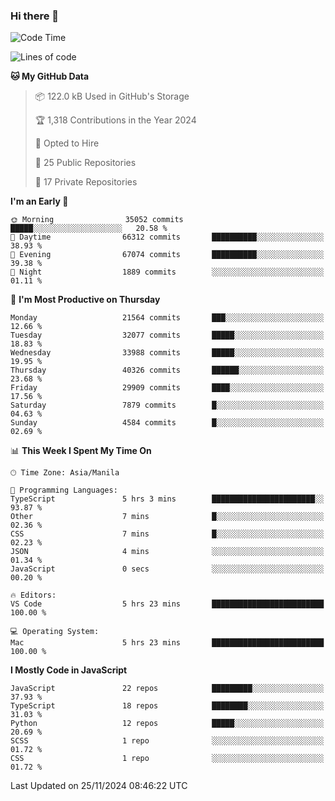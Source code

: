 ### Hi there 👋

<!--START_SECTION:waka-->
![Code Time](http://img.shields.io/badge/Code%20Time-1%2C272%20hrs%2014%20mins-blue)

![Lines of code](https://img.shields.io/badge/From%20Hello%20World%20I%27ve%20Written-67.4%20million%20lines%20of%20code-blue)

**🐱 My GitHub Data** 

> 📦 122.0 kB Used in GitHub's Storage 
 > 
> 🏆 1,318 Contributions in the Year 2024
 > 
> 💼 Opted to Hire
 > 
> 📜 25 Public Repositories 
 > 
> 🔑 17 Private Repositories 
 > 
**I'm an Early 🐤** 

```text
🌞 Morning                35052 commits       █████░░░░░░░░░░░░░░░░░░░░   20.58 % 
🌆 Daytime                66312 commits       ██████████░░░░░░░░░░░░░░░   38.93 % 
🌃 Evening                67074 commits       ██████████░░░░░░░░░░░░░░░   39.38 % 
🌙 Night                  1889 commits        ░░░░░░░░░░░░░░░░░░░░░░░░░   01.11 % 
```
📅 **I'm Most Productive on Thursday** 

```text
Monday                   21564 commits       ███░░░░░░░░░░░░░░░░░░░░░░   12.66 % 
Tuesday                  32077 commits       █████░░░░░░░░░░░░░░░░░░░░   18.83 % 
Wednesday                33988 commits       █████░░░░░░░░░░░░░░░░░░░░   19.95 % 
Thursday                 40326 commits       ██████░░░░░░░░░░░░░░░░░░░   23.68 % 
Friday                   29909 commits       ████░░░░░░░░░░░░░░░░░░░░░   17.56 % 
Saturday                 7879 commits        █░░░░░░░░░░░░░░░░░░░░░░░░   04.63 % 
Sunday                   4584 commits        █░░░░░░░░░░░░░░░░░░░░░░░░   02.69 % 
```


📊 **This Week I Spent My Time On** 

```text
🕑︎ Time Zone: Asia/Manila

💬 Programming Languages: 
TypeScript               5 hrs 3 mins        ███████████████████████░░   93.87 % 
Other                    7 mins              █░░░░░░░░░░░░░░░░░░░░░░░░   02.36 % 
CSS                      7 mins              █░░░░░░░░░░░░░░░░░░░░░░░░   02.23 % 
JSON                     4 mins              ░░░░░░░░░░░░░░░░░░░░░░░░░   01.34 % 
JavaScript               0 secs              ░░░░░░░░░░░░░░░░░░░░░░░░░   00.20 % 

🔥 Editors: 
VS Code                  5 hrs 23 mins       █████████████████████████   100.00 % 

💻 Operating System: 
Mac                      5 hrs 23 mins       █████████████████████████   100.00 % 
```

**I Mostly Code in JavaScript** 

```text
JavaScript               22 repos            █████████░░░░░░░░░░░░░░░░   37.93 % 
TypeScript               18 repos            ████████░░░░░░░░░░░░░░░░░   31.03 % 
Python                   12 repos            █████░░░░░░░░░░░░░░░░░░░░   20.69 % 
SCSS                     1 repo              ░░░░░░░░░░░░░░░░░░░░░░░░░   01.72 % 
CSS                      1 repo              ░░░░░░░░░░░░░░░░░░░░░░░░░   01.72 % 
```




 Last Updated on 25/11/2024 08:46:22 UTC
<!--END_SECTION:waka-->
